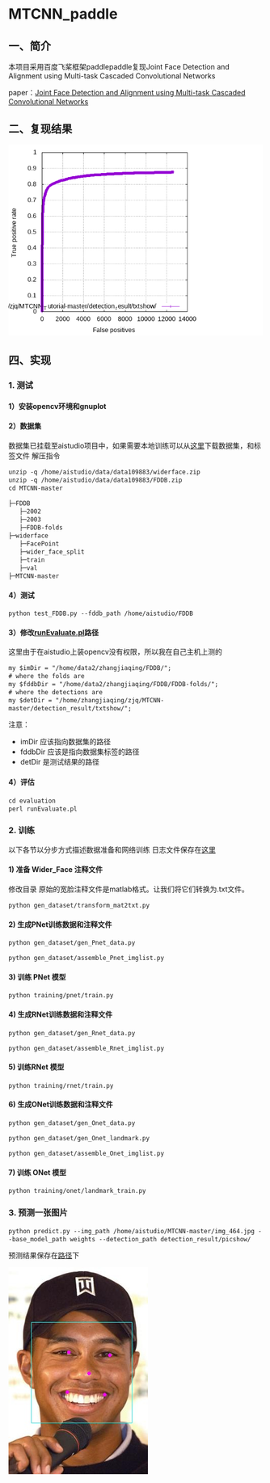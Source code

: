 # MTCNN_paddle
## 一、简介
本项目采用百度飞桨框架paddlepaddle复现Joint Face Detection and Alignment using Multi-task Cascaded Convolutional Networks

paper：[Joint Face Detection and Alignment using Multi-task Cascaded Convolutional Networks](https://arxiv.org/ftp/arxiv/papers/1604/1604.02878.pdf)

## 二、复现结果
![Results](https://github.com/icey-zhang/MTCNN_paddle/blob/main/detection_result/txtshow/DiscROC.png)
## 四、实现

### 1. 测试
#### 1）安装opencv环境和gnuplot
#### 2）数据集
数据集已挂载至aistudio项目中，如果需要本地训练可以从[这里](https://aistudio.baidu.com/aistudio/datasetdetail/109883)下载数据集，和标签文件
解压指令
```
unzip -q /home/aistudio/data/data109883/widerface.zip
unzip -q /home/aistudio/data/data109883/FDDB.zip
cd MTCNN-master 
```
```
├─FDDB
   ├─2002
   ├─2003
   ├─FDDB-folds
├─widerface
   ├─FacePoint
   ├─wider_face_split
   ├─train
   ├─val
├─MTCNN-master
```
#### 4）测试
```
python test_FDDB.py --fddb_path /home/aistudio/FDDB
```
#### 3）修改[runEvaluate.pl](https://github.com/icey-zhang/MTCNN_paddle/tree/main/evaluation/runEvaluate.pl)路径
这里由于在aistudio上装opencv没有权限，所以我在自己主机上测的
```
my $imDir = "/home/data2/zhangjiaqing/FDDB/"; 
# where the folds are
my $fddbDir = "/home/data2/zhangjiaqing/FDDB/FDDB-folds/"; 
# where the detections are
my $detDir = "/home/zhangjiaqing/zjq/MTCNN-master/detection_result/txtshow/";
```
注意：
- imDir 应该指向数据集的路径
- fddbDir 应该是指向数据集标签的路径
- detDir 是测试结果的路径

#### 4）评估
```
cd evaluation
perl runEvaluate.pl
```
### 2. 训练

以下各节以分步方式描述数据准备和网络训练
日志文件保存在[这里](https://github.com/icey-zhang/MTCNN_paddle/tree/main/output)
#### 1) 准备 Wider_Face 注释文件
修改目录
原始的宽脸注释文件是matlab格式。让我们将它们转换为.txt文件。
```
python gen_dataset/transform_mat2txt.py
```

#### 2) 生成PNet训练数据和注释文件

```
python gen_dataset/gen_Pnet_data.py
```
```
python gen_dataset/assemble_Pnet_imglist.py
```

#### 3) 训练 PNet 模型

```
python training/pnet/train.py
```

#### 4) 生成RNet训练数据和注释文件

```
python gen_dataset/gen_Rnet_data.py
```
```
python gen_dataset/assemble_Rnet_imglist.py
```

#### 5) 训练RNet 模型
```
python training/rnet/train.py
```

#### 6) 生成ONet训练数据和注释文件

```
python gen_dataset/gen_Onet_data.py
```
```
python gen_dataset/gen_Onet_landmark.py
```
```
python gen_dataset/assemble_Onet_imglist.py
```

#### 7) 训练 ONet 模型
```
python training/onet/landmark_train.py
```
### 3. 预测一张图片
```
python predict.py --img_path /home/aistudio/MTCNN-master/img_464.jpg --base_model_path weights --detection_path detection_result/picshow/
```
预测结果保存在[路径](https://github.com/icey-zhang/MTCNN_paddle/tree/main/detection_result/picshow)下

![Prediction](https://github.com/icey-zhang/MTCNN_paddle/blob/main/detection_result/picshow/img_10.jpg)
